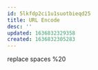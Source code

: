 ```yaml
---
id: 5lkfdp2ci1u1suotbieqd25
title: URL Encode
desc: ''
updated: 1636832329358
created: 1636832305283
---
```


replace spaces
%20
